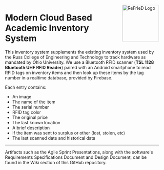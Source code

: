 <a href="http://tinypic.com?ref=zx1yzr" target="_blank"><img src="http://tinypic.com/r/2wemj2x/9" border="0" align="right" height="120" alt="ReFrIeD Logo"></a>

# Modern Cloud Based Academic Inventory System

This inventory system supplements the existing inventory system used by the Russ College of Engineering and Technology to track hardware as mandated by Ohio University. We use a Bluetooth RFID scanner (**TSL 1128 Bluetooth UHF RFID Reader**) paired with an Android smartphone to read RFID tags on inventory items and then look up these items by the tag number in a realtime database, provided by Firebase.

Each entry contains:

* An image
* The name of the item
* The serial number
* RFID tag color
* The original price
* The last known location
* A brief description
* If the item was sent to surplus or other (lost, stolen, etc)
* The last scanned date and historical data

***
Artifacts such as the Agile Sprint Presentations, along with the software's Requirements Specifications Document and Design Document, can be found in the Wiki section of this GitHub repository.


